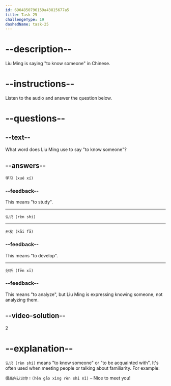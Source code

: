 ```yaml
---
id: 6904850796159a43815677a5
title: Task 25
challengeType: 19
dashedName: task-25
---
```


<!-- (Audio) Liu Ming: 认识 (rèn shi) -->

# --description--

Liu Ming is saying "to know someone" in Chinese.

# --instructions--

Listen to the audio and answer the question below.

# --questions--

## --text--

What word does Liu Ming use to say "to know someone"?

## --answers--

`学习 (xué xí)`

### --feedback--

This means "to study".

---

`认识 (rèn shi)`

---

`开发 (kāi fā)`

### --feedback--

This means "to develop".

---

`分析 (fēn xī)`

### --feedback--

This means "to analyze", but Liu Ming is expressing knowing someone, not analyzing them.

## --video-solution--

2

# --explanation--

`认识 (rèn shi)` means "to know someone" or "to be acquainted with". It's often used when meeting people or talking about familiarity. For example:

`很高兴认识你！(hěn gāo xìng rèn shi nǐ)` – Nice to meet you!
